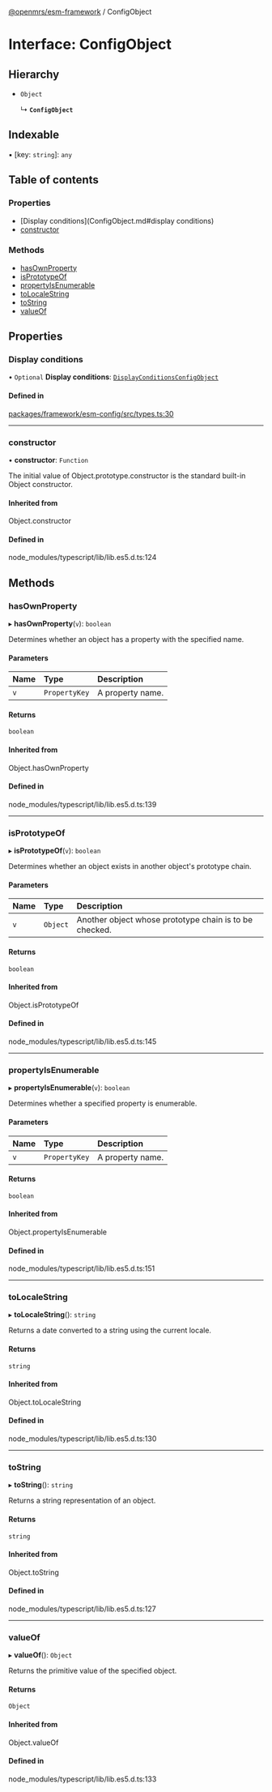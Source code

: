 [@openmrs/esm-framework](../API.md) / ConfigObject

# Interface: ConfigObject

## Hierarchy

- `Object`

  ↳ **`ConfigObject`**

## Indexable

▪ [key: `string`]: `any`

## Table of contents

### Properties

- [Display conditions](ConfigObject.md#display conditions)
- [constructor](ConfigObject.md#constructor)

### Methods

- [hasOwnProperty](ConfigObject.md#hasownproperty)
- [isPrototypeOf](ConfigObject.md#isprototypeof)
- [propertyIsEnumerable](ConfigObject.md#propertyisenumerable)
- [toLocaleString](ConfigObject.md#tolocalestring)
- [toString](ConfigObject.md#tostring)
- [valueOf](ConfigObject.md#valueof)

## Properties

### Display conditions

• `Optional` **Display conditions**: [`DisplayConditionsConfigObject`](DisplayConditionsConfigObject.md)

#### Defined in

[packages/framework/esm-config/src/types.ts:30](https://github.com/openmrs/openmrs-esm-core/blob/main/packages/framework/esm-config/src/types.ts#L30)

___

### constructor

• **constructor**: `Function`

The initial value of Object.prototype.constructor is the standard built-in Object constructor.

#### Inherited from

Object.constructor

#### Defined in

node_modules/typescript/lib/lib.es5.d.ts:124

## Methods

### hasOwnProperty

▸ **hasOwnProperty**(`v`): `boolean`

Determines whether an object has a property with the specified name.

#### Parameters

| Name | Type | Description |
| :------ | :------ | :------ |
| `v` | `PropertyKey` | A property name. |

#### Returns

`boolean`

#### Inherited from

Object.hasOwnProperty

#### Defined in

node_modules/typescript/lib/lib.es5.d.ts:139

___

### isPrototypeOf

▸ **isPrototypeOf**(`v`): `boolean`

Determines whether an object exists in another object's prototype chain.

#### Parameters

| Name | Type | Description |
| :------ | :------ | :------ |
| `v` | `Object` | Another object whose prototype chain is to be checked. |

#### Returns

`boolean`

#### Inherited from

Object.isPrototypeOf

#### Defined in

node_modules/typescript/lib/lib.es5.d.ts:145

___

### propertyIsEnumerable

▸ **propertyIsEnumerable**(`v`): `boolean`

Determines whether a specified property is enumerable.

#### Parameters

| Name | Type | Description |
| :------ | :------ | :------ |
| `v` | `PropertyKey` | A property name. |

#### Returns

`boolean`

#### Inherited from

Object.propertyIsEnumerable

#### Defined in

node_modules/typescript/lib/lib.es5.d.ts:151

___

### toLocaleString

▸ **toLocaleString**(): `string`

Returns a date converted to a string using the current locale.

#### Returns

`string`

#### Inherited from

Object.toLocaleString

#### Defined in

node_modules/typescript/lib/lib.es5.d.ts:130

___

### toString

▸ **toString**(): `string`

Returns a string representation of an object.

#### Returns

`string`

#### Inherited from

Object.toString

#### Defined in

node_modules/typescript/lib/lib.es5.d.ts:127

___

### valueOf

▸ **valueOf**(): `Object`

Returns the primitive value of the specified object.

#### Returns

`Object`

#### Inherited from

Object.valueOf

#### Defined in

node_modules/typescript/lib/lib.es5.d.ts:133
